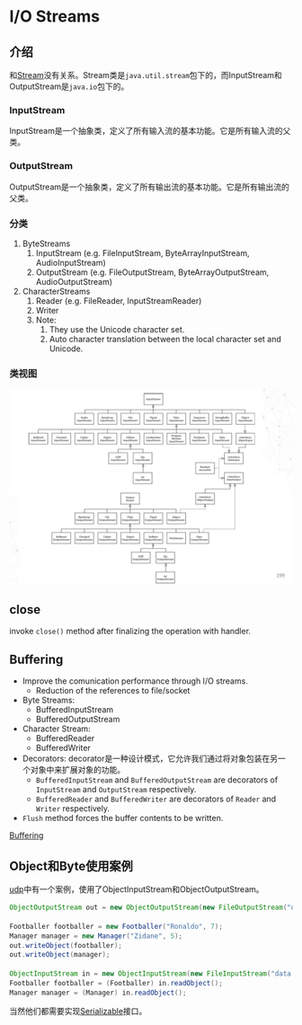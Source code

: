 # I/O Streams

## 介绍

和[Stream](Stream.md)没有关系。Stream类是`java.util.stream`包下的，而InputStream和OutputStream是`java.io`包下的。

### InputStream

InputStream是一个抽象类，定义了所有输入流的基本功能。它是所有输入流的父类。

### OutputStream

OutputStream是一个抽象类，定义了所有输出流的基本功能。它是所有输出流的父类。

### 分类
1. ByteStreams
   1. InputStream (e.g. FileInputStream, ByteArrayInputStream, AudioInputStream)
   2. OutputStream (e.g. FileOutputStream, ByteArrayOutputStream, AudioOutputStream)
2. CharacterStreams
   1. Reader (e.g. FileReader, InputStreamReader)
   2. Writer
   3. Note: 
      1. They use the Unicode character set.
      2. Auto character translation between the local character set and Unicode.

### 类视图
![](_attachments/old/2023-06-08-14-29-39.png)

## close

invoke `close()` method after finalizing the operation with handler.

## Buffering

* Improve the comunication performance through I/O streams.
  * Reduction of the references to file/socket
* Byte Streams:
  * BufferedInputStream
  * BufferedOutputStream
* Character Stream:
  * BufferedReader
  * BufferedWriter
* Decorators: decorator是一种设计模式，它允许我们通过将对象包装在另一个对象中来扩展对象的功能。
  * `BufferedInputStream` and `BufferedOutputStream` are decorators of `InputStream` and `OutputStream` respectively.
  * `BufferedReader` and `BufferedWriter` are decorators of `Reader` and `Writer` respectively.
* `Flush` method forces the buffer contents to be written.

[Buffering](Buffering.md)

## Object和Byte使用案例
[udp](udp.md)中有一个案例，使用了ObjectInputStream和ObjectOutputStream。

```java
ObjectOutputStream out = new ObjectOutputStream(new FileOutputStream("data.obj"));

Footballer footballer = new Footballer("Ronaldo", 7);
Manager manager = new Manager("Zidane", 5);
out.writeObject(footballer);
out.writeObject(manager);

ObjectInputStream in = new ObjectInputStream(new FileInputStream("data.obj"));
Footballer footballer = (Footballer) in.readObject();
Manager manager = (Manager) in.readObject();
```

当然他们都需要实现[Serializable](Serializable.md)接口。